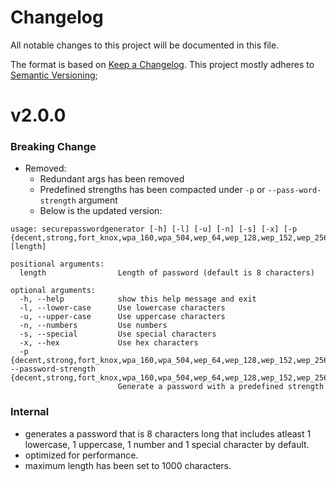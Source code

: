# Changelog

All notable changes to this project will be documented in this file.

The format is based on [Keep a Changelog](https://keepachangelog.com/en/1.0.0/).
This project mostly adheres to [Semantic Versioning](https://semver.org/spec/v2.0.0.html);


# v2.0.0
### Breaking Change
- Removed:
  - Redundant args has been removed
  - Predefined strengths has been compacted under `-p` or `--pass-word-strength` argument
  - Below is the updated version:
```
usage: securepasswordgenerator [-h] [-l] [-u] [-n] [-s] [-x] [-p {decent,strong,fort_knox,wpa_160,wpa_504,wep_64,wep_128,wep_152,wep_256}] [length]

positional arguments:
  length                Length of password (default is 8 characters)

optional arguments:
  -h, --help            show this help message and exit
  -l, --lower-case      Use lowercase characters
  -u, --upper-case      Use uppercase characters
  -n, --numbers         Use numbers
  -s, --special         Use special characters
  -x, --hex             Use hex characters
  -p {decent,strong,fort_knox,wpa_160,wpa_504,wep_64,wep_128,wep_152,wep_256}, --password-strength {decent,strong,fort_knox,wpa_160,wpa_504,wep_64,wep_128,wep_152,wep_256}
                        Generate a password with a predefined strength
```
### Internal
- generates a password that is 8 characters long that includes atleast 1 lowercase, 1 uppercase, 1 number and 1 special character by default.
- optimized for performance.
- maximum length has been set to 1000 characters.